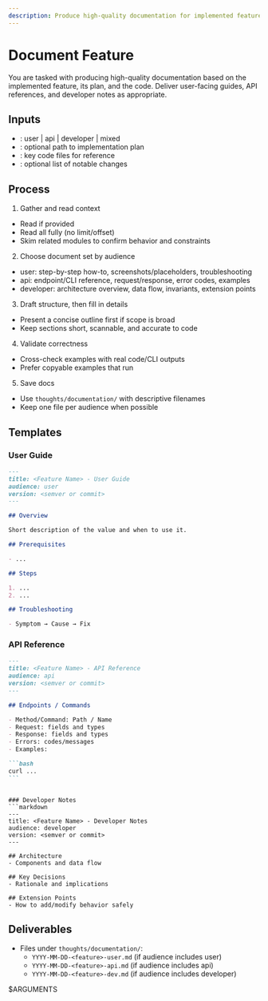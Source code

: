 ```yaml
---
description: Produce high-quality documentation for implemented features
---
```


# Document Feature

You are tasked with producing high-quality documentation based on the implemented feature, its plan, and the code. Deliver user-facing guides, API references, and developer notes as appropriate.

## Inputs

- <audience>: user | api | developer | mixed
- <plan>: optional path to implementation plan
- <files>: key code files for reference
- <changelog>: optional list of notable changes

## Process

1. Gather and read context

- Read <plan> if provided
- Read all <files> fully (no limit/offset)
- Skim related modules to confirm behavior and constraints

2. Choose document set by audience

- user: step-by-step how-to, screenshots/placeholders, troubleshooting
- api: endpoint/CLI reference, request/response, error codes, examples
- developer: architecture overview, data flow, invariants, extension points

3. Draft structure, then fill in details

- Present a concise outline first if scope is broad
- Keep sections short, scannable, and accurate to code

4. Validate correctness

- Cross-check examples with real code/CLI outputs
- Prefer copyable examples that run

5. Save docs

- Use `thoughts/documentation/` with descriptive filenames
- Keep one file per audience when possible

## Templates

### User Guide

```markdown
---
title: <Feature Name> - User Guide
audience: user
version: <semver or commit>
---

## Overview

Short description of the value and when to use it.

## Prerequisites

- ...

## Steps

1. ...
2. ...

## Troubleshooting

- Symptom → Cause → Fix
```

### API Reference

````markdown
---
title: <Feature Name> - API Reference
audience: api
version: <semver or commit>
---

## Endpoints / Commands

- Method/Command: Path / Name
- Request: fields and types
- Response: fields and types
- Errors: codes/messages
- Examples:

```bash
curl ...
```
````

````

### Developer Notes
```markdown
---
title: <Feature Name> - Developer Notes
audience: developer
version: <semver or commit>
---

## Architecture
- Components and data flow

## Key Decisions
- Rationale and implications

## Extension Points
- How to add/modify behavior safely
````

## Deliverables

- Files under `thoughts/documentation/`:
  - `YYYY-MM-DD-<feature>-user.md` (if audience includes user)
  - `YYYY-MM-DD-<feature>-api.md` (if audience includes api)
  - `YYYY-MM-DD-<feature>-dev.md` (if audience includes developer)

<audience>$ARGUMENTS</audience>
